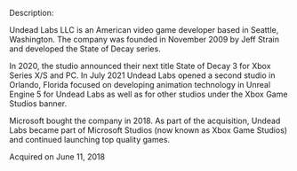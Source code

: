 Description:

Undead Labs LLC is an American video game developer based in Seattle, Washington. The company was founded in November 2009 by Jeff Strain and developed the State of Decay series. 

In 2020, the studio announced their next title State of Decay 3 for Xbox Series X/S and PC. In July 2021 Undead Labs opened a second studio in Orlando, Florida focused on developing animation technology in Unreal Engine 5 for Undead Labs as well as for other studios under the Xbox Game Studios banner.

Microsoft bought the company in 2018. As part of the acquisition, Undead Labs became part of Microsoft Studios (now known as Xbox Game Studios) and continued launching top quality games. 

Acquired on June 11, 2018